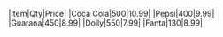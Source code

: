|Item|Qty|Price|
|Coca Cola|500|10.99|
|Pepsi|400|9.99|
|Guarana|450|8.99|
|Dolly|550|7.99|
|Fanta|130|8.99|
